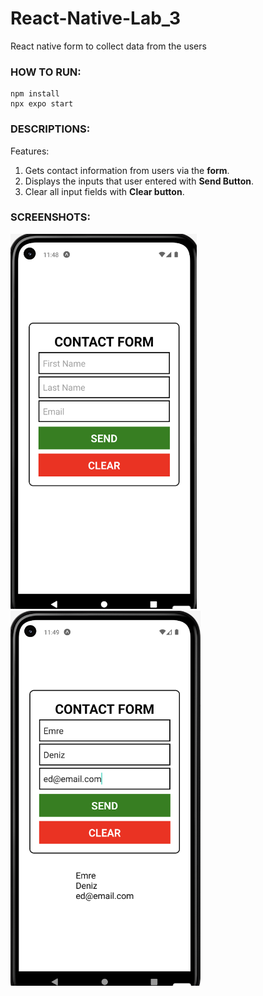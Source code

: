 # React-Native-Lab_3
React native form to collect data from the users

### HOW TO RUN:
```console
npm install
npx expo start
```

### DESCRIPTIONS:
Features:
1. Gets contact information from users via the **form**.
2. Displays the inputs that user entered with **Send Button**.
3. Clear all input fields with **Clear button**.

### SCREENSHOTS:
<kbd><img src="SS_1.png" height="600"/></kbd>    <kbd><img src="SS_2.png" height="600"/></kbd>
